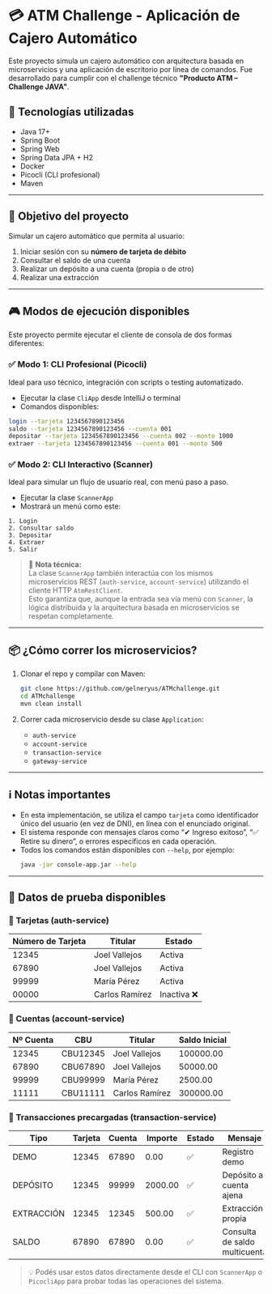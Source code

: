 # 💳 ATM Challenge - Aplicación de Cajero Automático

Este proyecto simula un cajero automático con arquitectura basada en microservicios y una aplicación de escritorio por línea de comandos. Fue desarrollado para cumplir con el challenge técnico **"Producto ATM – Challenge JAVA"**.

## 🧩 Tecnologías utilizadas

- Java 17+
- Spring Boot
- Spring Web
- Spring Data JPA + H2
- Docker
- Picocli (CLI profesional)
- Maven

---

## 🎯 Objetivo del proyecto

Simular un cajero automático que permita al usuario:

1. Iniciar sesión con su **número de tarjeta de débito**
2. Consultar el saldo de una cuenta
3. Realizar un depósito a una cuenta (propia o de otro)
4. Realizar una extracción

---

## 🎮 Modos de ejecución disponibles

Este proyecto permite ejecutar el cliente de consola de dos formas diferentes:

### ✅ Modo 1: CLI Profesional (Picocli)

Ideal para uso técnico, integración con scripts o testing automatizado.

- Ejecutar la clase `CliApp` desde IntelliJ o terminal
- Comandos disponibles:

```bash
login --tarjeta 1234567890123456
saldo --tarjeta 1234567890123456 --cuenta 001
depositar --tarjeta 1234567890123456 --cuenta 002 --monto 1000
extraer --tarjeta 1234567890123456 --cuenta 001 --monto 500
```

### ✅ Modo 2: CLI Interactivo (Scanner)

Ideal para simular un flujo de usuario real, con menú paso a paso.

- Ejecutar la clase `ScannerApp`
- Mostrará un menú como este:

```
1. Login
2. Consultar saldo
3. Depositar
4. Extraer
5. Salir
```

> 🧠 **Nota técnica:**  
> La clase `ScannerApp` también interactúa con los mismos microservicios REST (`auth-service`, `account-service`) utilizando el cliente HTTP `AtmRestClient`.  
> Esto garantiza que, aunque la entrada sea vía menú con `Scanner`, la lógica distribuida y la arquitectura basada en microservicios se respetan completamente.

---

## 📦 ¿Cómo correr los microservicios?

1. Clonar el repo y compilar con Maven:
   ```bash
   git clone https://github.com/gelneryus/ATMchallenge.git
   cd ATMchallenge
   mvn clean install
   ```

2. Correr cada microservicio desde su clase `Application`:
   - `auth-service`
   - `account-service`
   - `transaction-service`
   - `gateway-service`

---

## ℹ️ Notas importantes

- En esta implementación, se utiliza el campo `tarjeta` como identificador único del usuario (en vez de DNI), en línea con el enunciado original.
- El sistema responde con mensajes claros como “✔ Ingreso exitoso”, “✅ Retire su dinero”, o errores específicos en cada operación.
- Todos los comandos están disponibles con `--help`, por ejemplo:
  ```bash
  java -jar console-app.jar --help
  ```

---

## 🧪 Datos de prueba disponibles

### 🧾 Tarjetas (auth-service)

| Número de Tarjeta | Titular         | Estado  |
|-------------------|------------------|---------|
| 12345             | Joel Vallejos    | Activa  |
| 67890             | Joel Vallejos    | Activa  |
| 99999             | María Pérez      | Activa  |
| 00000             | Carlos Ramírez   | Inactiva ❌

### 🏦 Cuentas (account-service)

| Nº Cuenta | CBU        | Titular         | Saldo Inicial |
|-----------|------------|------------------|----------------|
| 12345     | CBU12345   | Joel Vallejos    | 100000.00      |
| 67890     | CBU67890   | Joel Vallejos    | 50000.00       |
| 99999     | CBU99999   | María Pérez      | 2500.00        |
| 11111     | CBU11111   | Carlos Ramírez   | 300000.00      |

### 📜 Transacciones precargadas (transaction-service)

| Tipo        | Tarjeta | Cuenta | Importe   | Estado | Mensaje                            |
|-------------|---------|--------|-----------|--------|------------------------------------|
| DEMO        | 12345   | 67890  | 0.00      | ✅     | Registro demo                      |
| DEPÓSITO    | 12345   | 99999  | 2000.00   | ✅     | Depósito a cuenta ajena            |
| EXTRACCIÓN  | 12345   | 12345  | 500.00    | ✅     | Extracción propia                  |
| SALDO       | 67890   | 67890  | 0.00      | ✅     | Consulta de saldo multicuenta      |

> 💡 Podés usar estos datos directamente desde el CLI con `ScannerApp` o `PicocliApp` para probar todas las operaciones del sistema.
